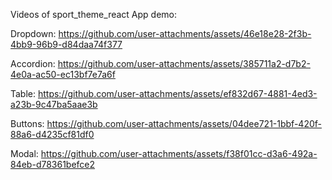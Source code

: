 Videos of sport_theme_react App demo:

Dropdown:
https://github.com/user-attachments/assets/46e18e28-2f3b-4bb9-96b9-d84daa74f377

Accordion:
https://github.com/user-attachments/assets/385711a2-d7b2-4e0a-ac50-ec13bf7e7a6f

Table:
https://github.com/user-attachments/assets/ef832d67-4881-4ed3-a23b-9c47ba5aae3b

Buttons:
https://github.com/user-attachments/assets/04dee721-1bbf-420f-88a6-d4235cf81df0

Modal:
https://github.com/user-attachments/assets/f38f01cc-d3a6-492a-84eb-d78361befce2



